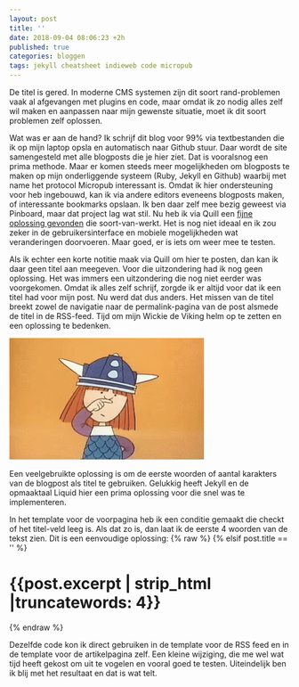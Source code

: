 ```yaml
---
layout: post
title: ''
date: 2018-09-04 08:06:23 +2h
published: true
categories: bloggen
tags: jekyll cheatsheet indieweb code micropub
---
```

De titel is gered. In moderne CMS systemen zijn dit soort rand-problemen vaak al afgevangen met plugins en code, maar omdat ik zo nodig alles zelf wil maken en aanpassen naar mijn gewenste situatie, moet ik dit soort problemen zelf oplossen.

Wat was er aan de hand? Ik schrijf dit blog voor 99% via textbestanden die ik op mijn laptop opsla en automatisch naar Github stuur. Daar wordt de site samengesteld met alle blogposts die je hier ziet. Dat is vooralsnog een prima methode. Maar er komen steeds meer mogelijkheden om blogposts te maken op mijn onderliggende systeem (Ruby, Jekyll en Github) waarbij met name het protocol Micropub interessant is. Omdat ik hier ondersteuning voor heb ingebouwd, kan ik via andere editors eveneens blogposts maken, of interessante bookmarks opslaan. Ik ben daar zelf mee bezig geweest via Pinboard, maar dat project lag wat stil. Nu heb ik via Quill een [fijne oplossing gevonden](/prima-dit-lijkt-te-werken/) die soort-van-werkt. Het is nog niet ideaal en ik zou zeker in de gebruikersinterface en mobiele mogelijkheden wat veranderingen doorvoeren. Maar goed, er is iets om weer mee te testen.

Als ik echter een korte notitie maak via Quill om hier te posten, dan kan ik daar geen titel aan meegeven. Voor die uitzondering had ik nog geen oplossing. Het was immers een uitzondering die nog niet eerder was voorgekomen. Omdat ik alles zelf schrijf, zorgde ik er altijd voor dat ik een titel had voor mijn post. Nu werd dat dus anders. Het missen van de titel breekt zowel de navigatie naar de permalink-pagina van de post alsmede de titel in de RSS-feed. Tijd om mijn Wickie de Viking helm op te zetten en een oplossing te bedenken.

![<>](/images/wickiedeviking.gif)

Een veelgebruikte oplossing is om de eerste woorden of aantal karakters van de blogpost als titel te gebruiken. Gelukkig heeft Jekyll en de opmaaktaal Liquid hier een prima oplossing voor die snel was te implementeren.

In het template voor de voorpagina heb ik een conditie gemaakt die checkt of het titel-veld leeg is. Als dat zo is, dan laat ik de eerste 4 woorden van de tekst zien. Dit is een eenvoudige oplossing:
{% raw %}
    {% elsif post.title == '' %}
    <h1>{{post.excerpt | strip_html |truncatewords: 4}}</h1>
{% endraw %}

Dezelfde code kon ik direct gebruiken in de template voor de RSS feed en in de template voor de artikelpagina zelf. Een kleine wijziging, die me wel wat tijd heeft gekost om uit te vogelen en vooral goed te testen. Uiteindelijk ben ik blij met het resultaat en dat is wat telt.
